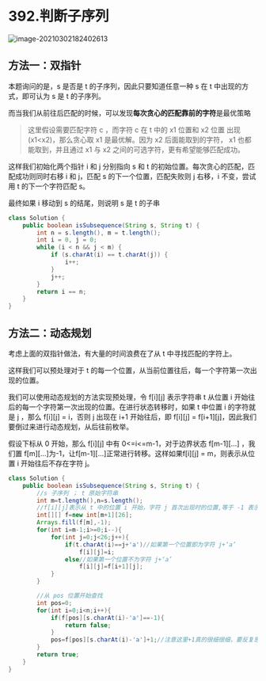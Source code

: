 # 392.判断子序列

<img src="C:\Users\wangy\Desktop\image-20210302182402613.png" alt="image-20210302182402613"  />

## 方法一：双指针

本题询问的是，s 是否是 t 的子序列，因此只要知道任意一种 s 在 t 中出现的方式，即可认为 s 是 t 的子序列。

而当我们从前往后匹配的时候，可以发现**每次贪心的匹配靠前的字符**是最优策略

>这里假设需要匹配字符 c ，而字符 c 在  t 中的 x1 位置和 x2 位置 出现(x1<x2)，那么贪心取 x1 是最优解。因为 x2 后面能取到的字符， x1 也都能取到，并且通过 x1 与 x2 之间的可选字符，更有希望能够匹配成功。

这样我们初始化两个指针 i 和 j 分别指向 s 和 t 的初始位置。每次贪心的匹配，匹配成功则同时右移 i 和 j，匹配 s 的下一个位置，匹配失败则 j 右移，i 不变，尝试用 t 的下一个字符匹配 s。

最终如果 i 移动到 s 的结尾，则说明 s 是 t 的子串

```java
class Solution {
    public boolean isSubsequence(String s, String t) {
        int n = s.length(), m = t.length();
        int i = 0, j = 0;
        while (i < n && j < m) {
            if (s.charAt(i) == t.charAt(j)) {
                i++;
            }
            j++;
        }
        return i == n;
    }
}
```

## 方法二：动态规划

考虑上面的双指针做法，有大量的时间浪费在了从 t 中寻找匹配的字符上。

这样我们可以预处理对于 t 的每一个位置，从当前位置往后，每一个字符第一次出现的位置。

我们可以使用动态规划的方法实现预处理，令 f\[i][j] 表示字符串 t 从位置 i 开始往后的每一个字符第一次出现的位置。在进行状态转移时，如果 t 中位置 i 的字符就是 j ，那么 f\[i][j] = i，否则 j 出现在 i+1 开始往后，即 f\[i][j] =  f\[i+1][j]，因此我们要倒过来进行动态规划，从后往前枚举。

假设下标从 0 开始，那么   f\[i][j] 中有 0<=i<=m-1，对于边界状态 f\[m-1][...] ，我们置 f\[m][...]为-1，让f\[m-1][...]正常进行转移。这样如果f\[i][j] = m，则表示从位置 i 开始往后不存在字符 j。

```java
class Solution {
    public boolean isSubsequence(String s, String t) {
        //s 子序列 ； t 原始字符串
        int m=t.length(),n=s.length();
        //f[i][j]表示从 t 中的位置 i 开始，字符 j 首次出现时的位置,等于 -1 表示不存在该字符
        int[][] f=new int[m+1][26];
        Arrays.fill(f[m],-1);
        for(int i=m-1;i>=0;i--){
            for(int j=0;j<26;j++){
                if(t.charAt(i)==j+'a')//如果第一个位置即为字符 j+‘a’
                    f[i][j]=i;
                else//如果第一个位置不为字符 j+‘a’
                    f[i][j]=f[i+1][j];
            }
        }

        //从 pos 位置开始查找
        int pos=0;
        for(int i=0;i<n;i++){
            if(f[pos][s.charAt(i)-'a']==-1){
                return false;
            }
            pos=f[pos][s.charAt(i)-'a']+1;//注意这里+1真的很细很细，要反复思考
        }
        return true;
    }
}
```





